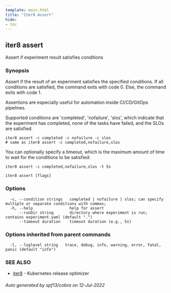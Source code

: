 ```yaml
---
template: main.html
title: "Iter8 Assert"
hide:
- toc
---
```

## iter8 assert

Assert if experiment result satisfies conditions

### Synopsis


Assert if the result of an experiment satisfies the specified conditions. If all conditions are satisfied, the command exits with code 0. Else, the command exits with code 1. 

Assertions are especially useful for automation inside CI/CD/GitOps pipelines.

Supported conditions are 'completed', 'nofailure', 'slos', which indicate that the experiment has completed, none of the tasks have failed, and the SLOs are satisfied.

	iter8 assert -c completed -c nofailure -c slos
	# same as iter8 assert -c completed,nofailure,slos

You can optionally specify a timeout, which is the maximum amount of time to wait for the conditions to be satisfied:

	iter8 assert -c completed,nofailure,slos -t 5s


```
iter8 assert [flags]
```

### Options

```
  -c, --condition strings   completed | nofailure | slos; can specify multiple or separate conditions with commas;
  -h, --help                help for assert
      --runDir string       directory where experiment is run; contains experiment.yaml (default ".")
      --timeout duration    timeout duration (e.g., 5s)
```

### Options inherited from parent commands

```
  -l, --loglevel string   trace, debug, info, warning, error, fatal, panic (default "info")
```

### SEE ALSO

* [iter8](iter8.md)	 - Kubernetes release optimizer

###### Auto generated by spf13/cobra on 12-Jul-2022
